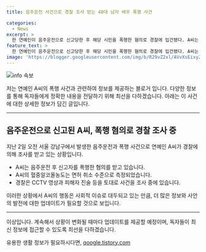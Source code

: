```yaml
---
title: 음주운전 사건으로 경찰 조사 받는 40대 남자 배우 폭행 사건

categories:
  - News
excerpt: >
  한 연예인이 음주운전으로 신고당한 후 해당 시민을 폭행한 혐의로 경찰에 입건됐다. A씨는 술을 마신 후 3㎞ 가량 음주운전을 한 뒤 시민을 폭행한 것으로 전해졌으며, 음주 측정 결과 면허 취소 수준의 알코올농도를 보였다. 경찰은 CCTV 및 피해자 진술 등을 토대로 사건을 조사 중이다.
feature_text: >
  한 연예인이 음주운전으로 신고당한 후 해당 시민을 폭행한 혐의로 경찰에 입건됐다. A씨는 술을 마신 후 3㎞ 가량 음주운전을 한 뒤 시민을 폭행한 것으로 전해졌으며, 음주 측정 결과 면허 취소 수준의 알코올농도를 보였다. 경찰은 CCTV 및 피해자 진술 등을 토대로 사건을 조사 중이다.
image: 'https://blogger.googleusercontent.com/img/b/R29vZ2xl/AVvXsEixyZcFfHzMRdzZMjFBmAUKJYCLCGyLL1o632UiGVXcaFdKo_bkvkuCioo0uUKlGfBVcT3P84aROyZIXSBEx3Aw5nCQ3pTgDom1WDC4m8eifvWiAmWEEVb4x6G_l8C0QH225ldMjyaFvpxGEBGNO37VmDTDMHGhJPq73UglMfDca1-0aw/s1600/blogspot.png'
---
```


<p><img src="https://blogger.googleusercontent.com/img/b/R29vZ2xl/AVvXsEixyZcFfHzMRdzZMjFBmAUKJYCLCGyLL1o632UiGVXcaFdKo_bkvkuCioo0uUKlGfBVcT3P84aROyZIXSBEx3Aw5nCQ3pTgDom1WDC4m8eifvWiAmWEEVb4x6G_l8C0QH225ldMjyaFvpxGEBGNO37VmDTDMHGhJPq73UglMfDca1-0aw/s1600/blogspot.png" alt="info 속보" /></p>

<p>저는 연예인 A씨의 폭행 사건과 관련하여 정보를 제공하는 블로거 입니다. 다양한 정보를 통해 독자들에게 정확한 내용을 전달하기 위해 최선을 다하겠습니다. 아래는 이 사건에 대한 상세한 정보가 담긴 글입니다. </p>

<hr />

<h2 data-ke-size="size26">음주운전으로 신고된 A씨, 폭행 혐의로 경찰 조사 중</h2>

<p>지난 2일 오전 서울 강남구에서 발생한 음주운전과 폭행 사건으로 연예인 A씨가 경찰에 의해 조사를 받고 있는 상황입니다.</p>

<ul>
    <li> A씨는 음주운전 후 신고자를 폭행한 혐의를 받고 있습니다. </li>
    <li> A씨의 혈중알코올농도는 면허 취소 수준으로 측정되었습니다. </li>
    <li> 경찰은 CCTV 영상과 피해자 진술 등을 토대로 사건을 조사 중에 있습니다. </li>
</ul>

<p>이러한 상황에서 A씨의 행동은 사회적 이슈로 대두되고 있는 만큼, 더 많은 정보와 사안의 발전에 대한 업데이트가 필요할 것으로 보입니다.</p>

<hr />

<p>이상입니다. 계속해서 상황이 변화될 때마다 업데이트를 제공할 예정이며, 독자들이 최신 정보에 접근할 수 있도록 최선을 다하겠습니다.</p>
유용한 생활 정보가 필요하시다면, <a href="https://qoogle.tistory.com" rel="dofollow">qoogle.tistory.com</a>


